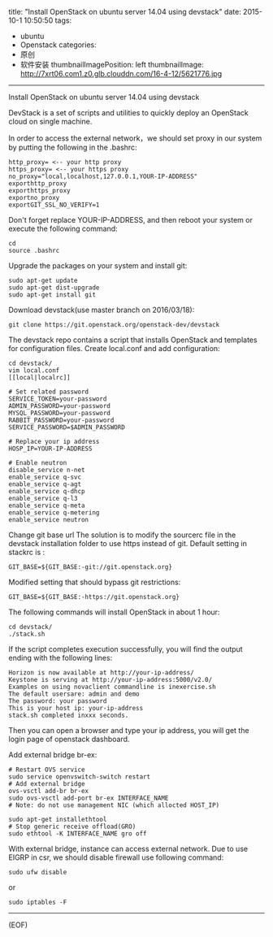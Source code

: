title: "Install OpenStack on ubuntu server 14.04 using devstack"
date: 2015-10-1 10:50:50
tags:
  - ubuntu
  - Openstack
categories:
  - 原创
  - 软件安装
thumbnailImagePosition: left
thumbnailImage: http://7xrt06.com1.z0.glb.clouddn.com/16-4-12/5621776.jpg
---

Install OpenStack on ubuntu server 14.04 using devstack
<!-- excerpt -->

DevStack is a set of scripts and utilities to quickly deploy an OpenStack cloud on single machine.

In order to access the external network，we should set proxy in our system by putting the following in the .bashrc:
```
http_proxy= <-- your http proxy
https_proxy= <-- your https proxy
no_proxy="local,localhost,127.0.0.1,YOUR-IP-ADDRESS"
exporthttp_proxy
exporthttps_proxy
exportno_proxy
exportGIT_SSL_NO_VERIFY=1
```
Don't forget replace YOUR-IP-ADDRESS, and then reboot your system or execute the following command:
```
cd
source .bashrc
```
Upgrade the packages on your system and install git:
```
sudo apt-get update
sudo apt-get dist-upgrade
sudo apt-get install git
```
Download devstack(use master branch on 2016/03/18):
```
git clone https://git.openstack.org/openstack-dev/devstack
```
The devstack repo contains a script that installs OpenStack and templates for configuration files.
Create local.conf and add configuration:
```
cd devstack/
vim local.conf
[[local|localrc]]
 
# Set related password
SERVICE_TOKEN=your-password
ADMIN_PASSWORD=your-password
MYSQL_PASSWORD=your-password
RABBIT_PASSWORD=your-password
SERVICE_PASSWORD=$ADMIN_PASSWORD
 
# Replace your ip address
HOSP_IP=YOUR-IP-ADDRESS
 
# Enable neutron
disable_service n-net
enable_service q-svc
enable_service q-agt
enable_service q-dhcp
enable_service q-l3
enable_service q-meta
enable_service q-metering
enable_service neutron
```
Change git base url
The solution is to modify the sourcerc file in the devstack installation folder to use https instead of git.
Default setting in stackrc is :
```
GIT_BASE=${GIT_BASE:-git://git.openstack.org}
```
Modified setting that should bypass git restrictions:
```
GIT_BASE=${GIT_BASE:-https://git.openstack.org}
```
The following commands will install OpenStack in about 1 hour:
```
cd devstack/
./stack.sh
```
If the script completes execution successfully, you will find the output ending with the following lines:
```
Horizon is now available at http://your-ip-address/
Keystone is serving at http://your-ip-address:5000/v2.0/
Examples on using novaclient commandline is inexercise.sh
The default usersare: admin and demo
The password: your password
This is your host ip: your-ip-address
stack.sh completed inxxx seconds.
```
Then you can open a browser and type your ip address, you will get the login page of openstack dashboard.

Add external bridge br-ex:
```
# Restart OVS service
sudo service openvswitch-switch restart
# Add external bridge
ovs-vsctl add-br br-ex
sudo ovs-vsctl add-port br-ex INTERFACE_NAME
# Note: do not use management NIC (which allocted HOST_IP)
 
sudo apt-get installethtool
# Stop generic receive offload(GRO)
sudo ethtool -K INTERFACE_NAME gro off
```
With external bridge, instance can access external network.
Due to use EIGRP in csr, we should disable firewall use following command:
```
sudo ufw disable
```
or
```
sudo iptables -F
```

***
(EOF)
